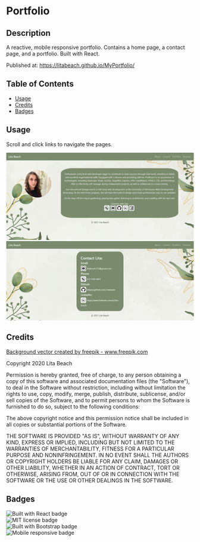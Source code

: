 # Portfolio

## Description 

A reactive, mobile responsive portfolio. Contains a home page, a contact page, and a portfolio. Built with React.

Published at: https://litabeach.github.io/MyPortfolio/


## Table of Contents

* [Usage](#usage)
* [Credits](#credits)
* [Badges](#badges)


## Usage 

Scroll and click links to navigate the pages. 

![Home page](public/img/home.png)
![Contact page](public/img/contact.png)


## Credits

<a href='https://www.freepik.com/vectors/background'>Background vector created by freepik - www.freepik.com</a>

Copyright 2020 Lita Beach

Permission is hereby granted, free of charge, to any person obtaining a copy of this software and associated documentation files (the "Software"), to deal in the Software without restriction, including without limitation the rights to use, copy, modify, merge, publish, distribute, sublicense, and/or sell copies of the Software, and to permit persons to whom the Software is furnished to do so, subject to the following conditions:

The above copyright notice and this permission notice shall be included in all copies or substantial portions of the Software.

THE SOFTWARE IS PROVIDED "AS IS", WITHOUT WARRANTY OF ANY KIND, EXPRESS OR IMPLIED, INCLUDING BUT NOT LIMITED TO THE WARRANTIES OF MERCHANTABILITY, FITNESS FOR A PARTICULAR PURPOSE AND NONINFRINGEMENT. IN NO EVENT SHALL THE AUTHORS OR COPYRIGHT HOLDERS BE LIABLE FOR ANY CLAIM, DAMAGES OR OTHER LIABILITY, WHETHER IN AN ACTION OF CONTRACT, TORT OR OTHERWISE, ARISING FROM, OUT OF OR IN CONNECTION WITH THE SOFTWARE OR THE USE OR OTHER DEALINGS IN THE SOFTWARE.

## Badges

![Built with React badge](https://img.shields.io/badge/Built_with-React-red) <br>
![MIT license badge](https://img.shields.io/badge/License-MIT-blue) <br>
![Built with Bootstrap badge](https://img.shields.io/badge/Built_with-Bootstrap-green) <br>
![Mobile responsive badge](https://img.shields.io/badge/Mobile-Responsive-orange)

